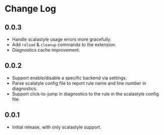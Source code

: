 # Change Log

## 0.0.3

- Handle scalastyle usage errors more gracefully.
- Add `reload` & `cleanup` commands to the extension.
- Diagnostics cache improvement.

## 0.0.2

- Support enable/disable a specific backend via settings.
- Parse scalatyle config file to report rule name and line number in diagnostics.
- Support click-to-jump in diagnostics to the rule in the scalastyle config file.

## 0.0.1

- Initial release, with only scalastyle support.

